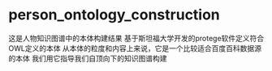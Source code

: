 # person_ontology_construction
这是人物知识图谱中的本体构建结果
基于斯坦福大学开发的protege软件定义符合OWL定义的本体
从本体的粒度和内容上来说，它是一个比较适合百度百科数据源的本体
我们用它指导我们自顶向下的知识图谱构建
